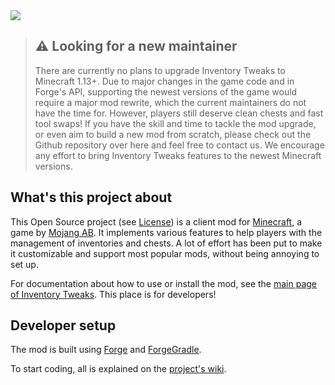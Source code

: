 <img src="http://inventory-tweaks.readthedocs.org/en/latest/_images/invtweaks.png" />

> ## ⚠️ Looking for a new maintainer
> There are currently no plans to upgrade Inventory Tweaks to Minecraft 1.13+. Due to major changes in the game code and in Forge's API, supporting the newest versions of the game would require a major mod rewrite, which the current maintainers do not have the time for. However, players still deserve clean chests and fast tool swaps! If you have the skill and time to tackle the mod upgrade, or even aim to build a new mod from scratch, please check out the Github repository over here and feel free to contact us. We encourage any effort to bring Inventory Tweaks features to the newest Minecraft versions.

## What's this project about

This Open Source project (see [License](https://github.com/Inventory-Tweaks/inventory-tweaks/blob/develop/LICENSE.md)) is a client mod for [Minecraft](http://www.minecraft.net/), a game by [Mojang AB](http://mojang.com/). It implements various features to help players with the management of inventories and chests. A lot of effort has been put to make it customizable and support most popular mods, without being annoying to set up.

For documentation about how to use or install the mod, see the [main page of Inventory Tweaks](http://inventory-tweaks.readthedocs.org/en/latest). This place is for developers!

## Developer setup

The mod is built using [Forge](https://files.minecraftforge.net/) and [ForgeGradle](https://github.com/MinecraftForge/ForgeGradle).

To start coding, all is explained on the [project's wiki](https://github.com/Kobata/inventory-tweaks/wiki).
